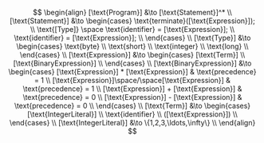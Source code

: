 $$
\begin{align}
    [\text{Program}] &\to [\text{Statement}]^* \\
    [\text{Statement}] &\to
    \begin{cases}
        \text{terminate}([\text{Expression}]); \\
        \text{[Type]} \space \text{identifier} = [\text{Expression}]; \\
        \text{identifier} = [\text{Expression}]; \\
    \end{cases} \\
    [\text{Type}] &\to
    \begin{cases}
        \text{byte} \\
        \text{short} \\
        \text{integer} \\
        \text{long} \\
    \end{cases} \\
    [\text{Expression}] &\to
    \begin{cases}
        [\text{Term}] \\
        [\text{BinaryExpression}] \\
    \end{cases} \\
    [\text{BinaryExpression}] &\to
    \begin{cases}
        [\text{Expression}] * [\text{Expression}] & \text{precedence} = 1 \\
        [\text{Expression}]\space/\space[\text{Expression}] & \text{precedence} = 1 \\
        [\text{Expression}] + [\text{Expression}] & \text{precedence} = 0 \\
        [\text{Expression}] - [\text{Expression}] & \text{precedence} = 0 \\
    \end{cases} \\
    [\text{Term}] &\to
    \begin{cases}
        [\text{IntegerLiteral}] \\
        \text{identifier} \\
        ([\text{Expression}]) \\
    \end{cases} \\
    [\text{IntegerLiteral}] &\to \{1,2,3,\ldots,\infty\} \\
\end{align}
$$

